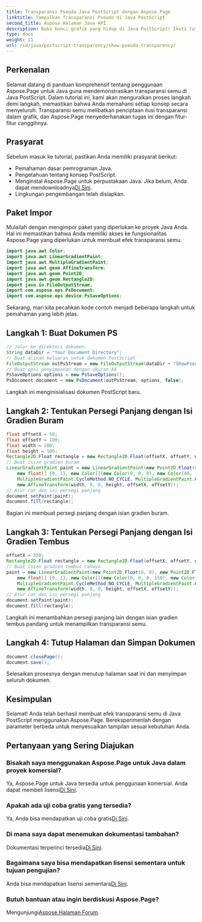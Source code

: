 ```yaml
---
title: Transparansi Pseudo Java PostScript dengan Aspose.Page
linktitle: Tampilkan Transparansi Pseudo di Java PostScript
second_title: Aspose.Halaman Java API
description: Buka kunci grafik yang hidup di Java PostScript! Ikuti tutorial Aspose.Page kami untuk pembuatan transparansi semu langkah demi langkah. Unduh sekarang!
type: docs
weight: 11
url: /id/java/postscript-transparency/show-pseudo-transparency/
---
```

## Perkenalan
Selamat datang di panduan komprehensif tentang penggunaan Aspose.Page untuk Java guna mendemonstrasikan transparansi semu di Java PostScript. Dalam tutorial ini, kami akan menguraikan proses langkah demi langkah, memastikan bahwa Anda memahami setiap konsep secara menyeluruh. Transparansi semu melibatkan penciptaan ilusi transparansi dalam grafik, dan Aspose.Page menyederhanakan tugas ini dengan fitur-fitur canggihnya.
## Prasyarat
Sebelum masuk ke tutorial, pastikan Anda memiliki prasyarat berikut:
- Pemahaman dasar pemrograman Java.
- Pengetahuan tentang konsep PostScript.
-  Menginstal Aspose.Page untuk perpustakaan Java. Jika belum, Anda dapat mendownloadnya[Di Sini](https://releases.aspose.com/page/java/).
- Lingkungan pengembangan telah disiapkan.
## Paket Impor
Mulailah dengan mengimpor paket yang diperlukan ke proyek Java Anda. Hal ini memastikan bahwa Anda memiliki akses ke fungsionalitas Aspose.Page yang diperlukan untuk membuat efek transparansi semu.
```java
import java.awt.Color;
import java.awt.LinearGradientPaint;
import java.awt.MultipleGradientPaint;
import java.awt.geom.AffineTransform;
import java.awt.geom.Point2D;
import java.awt.geom.Rectangle2D;
import java.io.FileOutputStream;
import com.aspose.eps.PsDocument;
import com.aspose.eps.device.PsSaveOptions;
```
Sekarang, mari kita pecahkan kode contoh menjadi beberapa langkah untuk pemahaman yang lebih jelas.
## Langkah 1: Buat Dokumen PS
```java
// Jalur ke direktori dokumen.
String dataDir = "Your Document Directory";
// Buat aliran keluaran untuk dokumen PostScript
FileOutputStream outPsStream = new FileOutputStream(dataDir + "ShowPseudoTransparency_outPS.ps");
// Buat opsi penyimpanan dengan ukuran A4
PsSaveOptions options = new PsSaveOptions();
PsDocument document = new PsDocument(outPsStream, options, false);
```
Langkah ini menginisialisasi dokumen PostScript baru.
## Langkah 2: Tentukan Persegi Panjang dengan Isi Gradien Buram
```java
float offsetX = 50;
float offsetY = 100;
float width = 200;
float height = 100;
Rectangle2D.Float rectangle = new Rectangle2D.Float(offsetX, offsetY, width, height);
// Buat isian gradien buram
LinearGradientPaint paint = new LinearGradientPaint(new Point2D.Float(0, 0), new Point2D.Float(200, 100),
    new float[] {0, 1}, new Color[]{new Color(0, 0, 0), new Color(40, 128, 70)},
    MultipleGradientPaint.CycleMethod.NO_CYCLE, MultipleGradientPaint.ColorSpaceType.SRGB,
    new AffineTransform(width, 0, 0, height, offsetX, offsetY));
// Atur cat dan isi persegi panjang
document.setPaint(paint);
document.fill(rectangle);
```
Bagian ini membuat persegi panjang dengan isian gradien buram.
## Langkah 3: Tentukan Persegi Panjang dengan Isi Gradien Tembus
```java
offsetX = 350;
Rectangle2D.Float rectangle = new Rectangle2D.Float(offsetX, offsetY, width, height);
// Buat isian gradien tembus cahaya
paint = new LinearGradientPaint(new Point2D.Float(0, 0), new Point2D.Float(200, 100),
    new float[] {0, 1}, new Color[]{new Color(0, 0, 0, 150), new Color(40, 128, 70, 50)},
    MultipleGradientPaint.CycleMethod.NO_CYCLE, MultipleGradientPaint.ColorSpaceType.SRGB,
    new AffineTransform(width, 0, 0, height, offsetX, offsetY));
// Atur cat dan isi persegi panjang
document.setPaint(paint);
document.fill(rectangle);
```
Langkah ini menambahkan persegi panjang lain dengan isian gradien tembus pandang untuk menampilkan transparansi semu.
## Langkah 4: Tutup Halaman dan Simpan Dokumen
```java
document.closePage();
document.save();
```
Selesaikan prosesnya dengan menutup halaman saat ini dan menyimpan seluruh dokumen.
## Kesimpulan
Selamat! Anda telah berhasil membuat efek transparansi semu di Java PostScript menggunakan Aspose.Page. Bereksperimenlah dengan parameter berbeda untuk menyesuaikan tampilan sesuai kebutuhan Anda.
## Pertanyaan yang Sering Diajukan
### Bisakah saya menggunakan Aspose.Page untuk Java dalam proyek komersial?
 Ya, Aspose.Page untuk Java tersedia untuk penggunaan komersial. Anda dapat membeli lisensi[Di Sini](https://purchase.aspose.com/buy).
### Apakah ada uji coba gratis yang tersedia?
 Ya, Anda bisa mendapatkan uji coba gratis[Di Sini](https://releases.aspose.com/).
### Di mana saya dapat menemukan dokumentasi tambahan?
 Dokumentasi terperinci tersedia[Di Sini](https://reference.aspose.com/page/java/).
### Bagaimana saya bisa mendapatkan lisensi sementara untuk tujuan pengujian?
 Anda bisa mendapatkan lisensi sementara[Di Sini](https://purchase.aspose.com/temporary-license/).
### Butuh bantuan atau ingin berdiskusi Aspose.Page?
 Mengunjungi[Aspose.Halaman Forum](https://forum.aspose.com/c/page/39).
